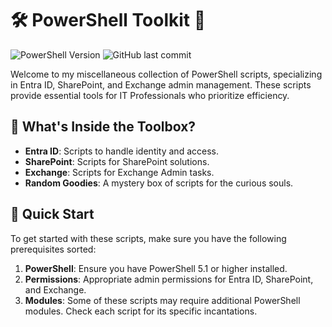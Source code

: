 # 🛠️ PowerShell Toolkit 🚀

![PowerShell Version](https://img.shields.io/badge/PowerShell-5.1+-blue.svg)
![GitHub last commit](https://img.shields.io/github/last-commit/Dognvill/PowerShell-Misc)

Welcome to my miscellaneous collection of PowerShell scripts, specializing in Entra ID, SharePoint, and Exchange admin management. These scripts provide essential tools for IT Professionals
who prioritize efficiency.

## 🧰 What's Inside the Toolbox?

- **Entra ID**: Scripts to handle identity and access.
- **SharePoint**: Scripts for SharePoint solutions.
- **Exchange**: Scripts for Exchange Admin tasks.
- **Random Goodies**: A mystery box of scripts for the curious souls.

## 🚀 Quick Start

To get started with these scripts, make sure you have the following prerequisites sorted:

1. **PowerShell**: Ensure you have PowerShell 5.1 or higher installed.
2. **Permissions**: Appropriate admin permissions for Entra ID, SharePoint, and Exchange.
3. **Modules**: Some of these scripts may require additional PowerShell modules. Check each script for its specific incantations.
